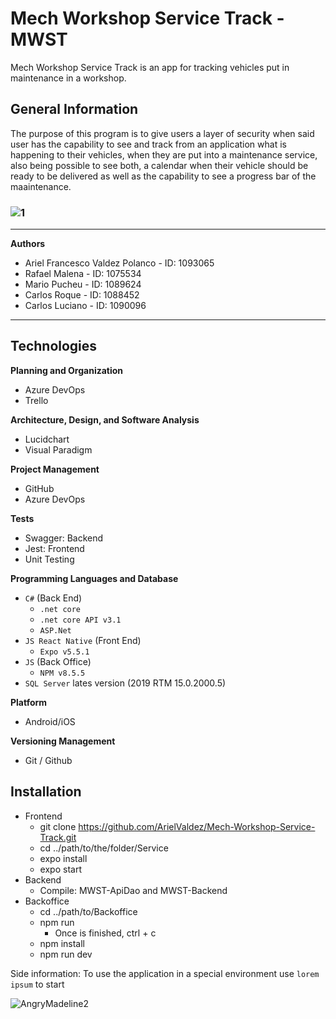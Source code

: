 # Mech Workshop Service Track - MWST
Mech Workshop Service Track is an app for tracking vehicles put in maintenance in a workshop.

## General Information
The purpose of this program is to give users a layer of security when said user has the capability to see and track from an application what is happening to their vehicles, when they are put into a maintenance service, also being possible to see both, a calendar when their vehicle should be ready to be delivered as well as the capability to see a progress bar of the maaintenance.

### ![1](https://user-images.githubusercontent.com/65257215/206910389-a10dea48-34f3-488b-9903-ab596779b34c.png)
 
***
**Authors**
* Ariel Francesco Valdez Polanco - ID: 1093065
* Rafael Malena - ID: 1075534
* Mario Pucheu - ID: 1089624
* Carlos Roque - ID: 1088452
* Carlos Luciano - ID: 1090096
***

## Technologies
**Planning and Organization**
* Azure DevOps
* Trello

**Architecture, Design, and Software Analysis**
* Lucidchart
* Visual Paradigm

**Project Management**
* GitHub
* Azure DevOps

**Tests**

* Swagger: Backend
* Jest: Frontend
* Unit Testing

**Programming Languages and Database**
* `C#` (Back End)
  * `.net core`
  * `.net core API v3.1`
  * `ASP.Net`
* `JS React Native` (Front End)
  * `Expo v5.5.1`
* `JS` (Back Office)
  * `NPM v8.5.5`
* `SQL Server` lates version (2019 RTM 15.0.2000.5)

**Platform**
* Android/iOS

**Versioning Management**
* Git / Github

## Installation
* Frontend
  * git clone https://github.com/ArielValdez/Mech-Workshop-Service-Track.git
  * cd ../path/to/the/folder/Service
  * expo install
  * expo start
* Backend
  * Compile: MWST-ApiDao and MWST-Backend
* Backoffice
  * cd ../path/to/Backoffice
  * npm run
    * Once is finished, ctrl + c
  * npm install
  * npm run dev

Side information: To use the application in a special environment use ```lorem ipsum``` to start

![AngryMadeline2](https://user-images.githubusercontent.com/65257215/183744379-e1ee0991-f5bd-4e5f-ad90-479ab0ef3929.jpg)
